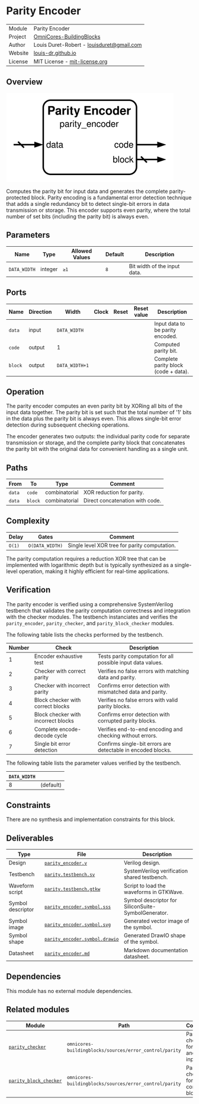 # Parity Encoder

|         |                                                                                  |
| ------- | -------------------------------------------------------------------------------- |
| Module  | Parity Encoder                                                                   |
| Project | [OmniCores-BuildingBlocks](https://github.com/Louis-DR/OmniCores-BuildingBlocks) |
| Author  | Louis Duret-Robert - [louisduret@gmail.com](mailto:louisduret@gmail.com)         |
| Website | [louis-dr.github.io](https://louis-dr.github.io)                                 |
| License | MIT License - [mit-license.org](https://mit-license.org)                         |

## Overview

![parity_encoder](parity_encoder.symbol.svg)

Computes the parity bit for input data and generates the complete parity-protected block. Parity encoding is a fundamental error detection technique that adds a single redundancy bit to detect single-bit errors in data transmission or storage. This encoder supports even parity, where the total number of set bits (including the parity bit) is always even.

## Parameters

| Name         | Type    | Allowed Values | Default | Description                  |
| ------------ | ------- | -------------- | ------- | ---------------------------- |
| `DATA_WIDTH` | integer | `≥1`           | `8`     | Bit width of the input data. |

## Ports

| Name    | Direction | Width          | Clock | Reset | Reset value | Description                          |
| ------- | --------- | -------------- | ----- | ----- | ----------- | ------------------------------------ |
| `data`  | input     | `DATA_WIDTH`   |       |       |             | Input data to be parity encoded.     |
| `code`  | output    | 1              |       |       |             | Computed parity bit.                 |
| `block` | output    | `DATA_WIDTH+1` |       |       |             | Complete parity block (code + data). |

## Operation

The parity encoder computes an even parity bit by XORing all bits of the input data together. The parity bit is set such that the total number of '1' bits in the data plus the parity bit is always even. This allows single-bit error detection during subsequent checking operations.

The encoder generates two outputs: the individual parity code for separate transmission or storage, and the complete parity block that concatenates the parity bit with the original data for convenient handling as a single unit.

## Paths

| From   | To      | Type          | Comment                         |
| ------ | ------- | ------------- | ------------------------------- |
| `data` | `code`  | combinatorial | XOR reduction for parity.       |
| `data` | `block` | combinatorial | Direct concatenation with code. |

## Complexity

| Delay  | Gates           | Comment                                       |
| ------ | --------------- | --------------------------------------------- |
| `O(1)` | `O(DATA_WIDTH)` | Single level XOR tree for parity computation. |

The parity computation requires a reduction XOR tree that can be implemented with logarithmic depth but is typically synthesized as a single-level operation, making it highly efficient for real-time applications.

## Verification

The parity encoder is verified using a comprehensive SystemVerilog testbench that validates the parity computation correctness and integration with the checker modules. The testbench instanciates and verifies the `parity_encoder`, `parity_checker`, and `parity_block_checker` modules.

The following table lists the checks performed by the testbench.

| Number | Check                               | Description                                                  |
| ------ | ----------------------------------- | ------------------------------------------------------------ |
| 1      | Encoder exhaustive test             | Tests parity computation for all possible input data values. |
| 2      | Checker with correct parity         | Verifies no false errors with matching data and parity.      |
| 3      | Checker with incorrect parity       | Confirms error detection with mismatched data and parity.    |
| 4      | Block checker with correct blocks   | Verifies no false errors with valid parity blocks.           |
| 5      | Block checker with incorrect blocks | Confirms error detection with corrupted parity blocks.       |
| 6      | Complete encode-decode cycle        | Verifies end-to-end encoding and checking without errors.    |
| 7      | Single bit error detection          | Confirms single-bit errors are detectable in encoded blocks. |

The following table lists the parameter values verified by the testbench.

| `DATA_WIDTH` |           |
| ------------ | --------- |
| 8            | (default) |

## Constraints

There are no synthesis and implementation constraints for this block.

## Deliverables

| Type              | File                                                           | Description                                         |
| ----------------- | -------------------------------------------------------------- | --------------------------------------------------- |
| Design            | [`parity_encoder.v`](parity_encoder.v)                         | Verilog design.                                     |
| Testbench         | [`parity.testbench.sv`](parity.testbench.sv)                   | SystemVerilog verification shared testbench.        |
| Waveform script   | [`parity.testbench.gtkw`](parity.testbench.gtkw)               | Script to load the waveforms in GTKWave.            |
| Symbol descriptor | [`parity_encoder.symbol.sss`](parity_encoder.symbol.sss)       | Symbol descriptor for SiliconSuite-SymbolGenerator. |
| Symbol image      | [`parity_encoder.symbol.svg`](parity_encoder.symbol.svg)       | Generated vector image of the symbol.               |
| Symbol shape      | [`parity_encoder.symbol.drawio`](parity_encoder.symbol.drawio) | Generated DrawIO shape of the symbol.               |
| Datasheet         | [`parity_encoder.md`](parity_encoder.md)                       | Markdown documentation datasheet.                   |

## Dependencies

This module has no external module dependencies.

## Related modules

| Module                                            | Path                                                    | Comment                                  |
| ------------------------------------------------- | ------------------------------------------------------- | ---------------------------------------- |
| [`parity_checker`](parity_checker.md)             | `omnicores-buildingblocks/sources/error_control/parity` | Parity checker for data and code inputs. |
| [`parity_block_checker`](parity_block_checker.md) | `omnicores-buildingblocks/sources/error_control/parity` | Parity checker for complete blocks.      |
